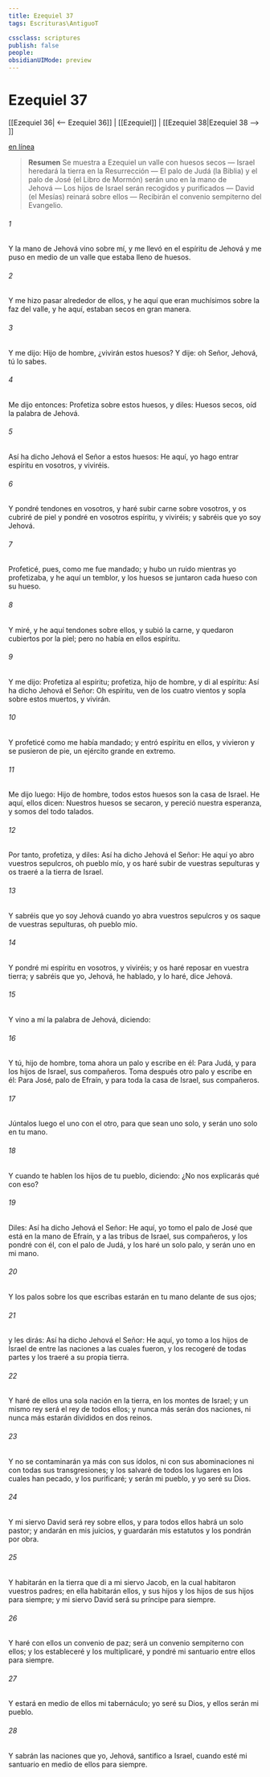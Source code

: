 ```yaml
---
title: Ezequiel 37
tags: Escrituras\AntiguoT

cssclass: scriptures
publish: false
people:
obsidianUIMode: preview
---
```


# Ezequiel 37
[[Ezequiel 36| <-- Ezequiel 36]] | [[Ezequiel]] | [[Ezequiel 38|Ezequiel 38 --> ]]

[en línea](https://churchofjesuschrist.org/study/scriptures/ot/ezek/37?lang=spa)

> __Resumen__
Se muestra a Ezequiel un valle con huesos secos — Israel heredará la tierra en la Resurrección — El palo de Judá (la Biblia) y el palo de José (el Libro de Mormón) serán uno en la mano de Jehová — Los hijos de Israel serán recogidos y purificados — David (el Mesías) reinará sobre ellos — Recibirán el convenio sempiterno del Evangelio.

###### 1 
Y la mano de Jehová vino sobre mí, y me llevó en el espíritu de Jehová y me puso en medio de un valle que estaba lleno de huesos.

###### 2 
Y me hizo pasar alrededor de ellos, y he aquí que eran muchísimos sobre la faz del valle, y he aquí, estaban secos en gran manera.

###### 3 
Y me dijo: Hijo de hombre, ¿vivirán estos huesos? Y dije: oh Señor, Jehová, tú lo sabes.

###### 4 
Me dijo entonces: Profetiza sobre estos huesos, y diles: Huesos secos, oíd la palabra de Jehová.

###### 5 
Así ha dicho Jehová el Señor a estos huesos: He aquí, yo hago entrar espíritu en vosotros, y viviréis.

###### 6 
Y pondré tendones en vosotros, y haré subir carne sobre vosotros, y os cubriré de piel y pondré en vosotros espíritu, y viviréis; y sabréis que yo soy Jehová.

###### 7 
Profeticé, pues, como me fue mandado; y hubo un ruido mientras yo profetizaba, y he aquí un temblor, y los huesos se juntaron cada hueso con su hueso.

###### 8 
Y miré, y he aquí tendones sobre ellos, y subió la carne, y quedaron cubiertos por la piel; pero no había en ellos espíritu.

###### 9 
Y me dijo: Profetiza al espíritu; profetiza, hijo de hombre, y di al espíritu: Así ha dicho Jehová el Señor: Oh espíritu, ven de los cuatro vientos y sopla sobre estos muertos, y vivirán.

###### 10 
Y profeticé como me había mandado; y entró espíritu en ellos, y vivieron y se pusieron de pie, un ejército grande en extremo.

###### 11 
Me dijo luego: Hijo de hombre, todos estos huesos son la casa de Israel. He aquí, ellos dicen: Nuestros huesos se secaron, y pereció nuestra esperanza, y somos del todo talados.

###### 12 
Por tanto, profetiza, y diles: Así ha dicho Jehová el Señor: He aquí yo abro vuestros sepulcros, oh pueblo mío, y os haré subir de vuestras sepulturas y os traeré a la tierra de Israel.

###### 13 
Y sabréis que yo soy Jehová cuando yo abra vuestros sepulcros y os saque de vuestras sepulturas, oh pueblo mío.

###### 14 
Y pondré mi espíritu en vosotros, y viviréis; y os haré reposar en vuestra tierra; y sabréis que yo, Jehová, he hablado, y lo haré, dice Jehová.

###### 15 
Y vino a mí la palabra de Jehová, diciendo:

###### 16 
Y tú, hijo de hombre, toma ahora un palo y escribe en él: Para Judá, y para los hijos de Israel, sus compañeros. Toma después otro palo y escribe en él: Para José, palo de Efraín, y para toda la casa de Israel, sus compañeros.

###### 17 
Júntalos luego el uno con el otro, para que sean uno solo, y serán uno solo en tu mano.

###### 18 
Y cuando te hablen los hijos de tu pueblo, diciendo: ¿No nos explicarás qué  con eso?

###### 19 
Diles: Así ha dicho Jehová el Señor: He aquí, yo tomo el palo de José que está en la mano de Efraín, y a las tribus de Israel, sus compañeros, y los pondré con él, con el palo de Judá, y los haré un solo palo, y serán uno en mi mano.

###### 20 
Y los palos sobre los que escribas estarán en tu mano delante de sus ojos;

###### 21 
y les dirás: Así ha dicho Jehová el Señor: He aquí, yo tomo a los hijos de Israel de entre las naciones a las cuales fueron, y los recogeré de todas partes y los traeré a su propia tierra.

###### 22 
Y haré de ellos una sola nación en la tierra, en los montes de Israel; y un mismo rey será el rey de todos ellos; y nunca más serán dos naciones, ni nunca más estarán divididos en dos reinos.

###### 23 
Y no se contaminarán ya más con sus ídolos, ni con sus abominaciones ni con todas sus transgresiones; y los salvaré de todos los lugares en los cuales han pecado, y los purificaré; y serán mi pueblo, y yo seré su Dios.

###### 24 
Y mi siervo David será rey sobre ellos, y para todos ellos habrá un solo pastor; y andarán en mis juicios, y guardarán mis estatutos y los pondrán por obra.

###### 25 
Y habitarán en la tierra que di a mi siervo Jacob, en la cual habitaron vuestros padres; en ella habitarán ellos, y sus hijos y los hijos de sus hijos para siempre; y mi siervo David será su príncipe para siempre.

###### 26 
Y haré con ellos un convenio de paz; será un convenio sempiterno con ellos; y los estableceré y los multiplicaré, y pondré mi santuario entre ellos para siempre.

###### 27 
Y estará en medio de ellos mi tabernáculo; yo seré su Dios, y ellos serán mi pueblo.

###### 28 
Y sabrán las naciones que yo, Jehová, santifico a Israel, cuando esté mi santuario en medio de ellos para siempre.

